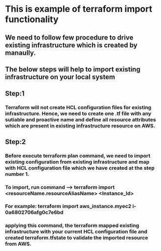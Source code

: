 # This is example of terraform import functionality

## We need to follow few procedure to drive existing infrastructure which is created by manaully.

## The below steps will help to import existing infrastructure on your local system

## Step:1
### Terraform will not create HCL configuration files for existing infrastructure. Hence, we need to create one .tf file with any sutiable and proactive name and define all resource attributes which are present in existing infrastructure resource on AWS.

## Step:2
### Before execute terraform plan command, we need to import existing configuration from existing infrastructure and map with HCL configuration file which we have created at the step number 1.

### To import, run command --> terraform import <resourceName.resourceAliasName> <Instance_Id>

### For example: terraform import aws_instance.myec2 i-0a6802706afg0c7e6bd

### applying this command, the terraform mapped existing infrastructure with your current HCL configuration file and created terraform.tfstate to validate the imported resource from AWS.
